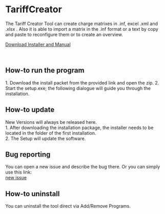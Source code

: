 # TariffCreator

The Tariff Creator Tool can create charge matrixes in .inf, excel .xml and .xlsx .
Also it is able to import a matrix in the .inf format or a text by copy and paste to reconfigure them or to create an overview.


<a href="https://github.com/Asyno/TariffCreator/releases">Download Installer and Manual</a>

<br />
<h2>How-to run the program</h2>
1. Download the install packet from the provided link and open the zip.
2. Start the setup.exe; the following dialogue will guide you through the installation.

<br />
<h2>How-to update</h2>
New Versions will always be released here.<br />
1. After downloading the installation package, the installer needs to be located in the folder of the first installation.<br />
2. The Setup will update the software.

<br />
<h2>Bug reporting</h2>
You can open a new issue and describe the bug there.
Or you can simply use this link:<br />
<a href="https://github.com/Asyno/TariffCreator/issues/new">new issue</a>

<br />
<h2>How-to uninstall</h2>
You can uninstall the tool direct via Add/Remove Programs.
